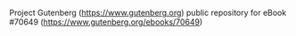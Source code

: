 Project Gutenberg (https://www.gutenberg.org) public repository for
eBook #70649 (https://www.gutenberg.org/ebooks/70649)
